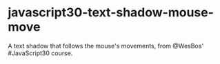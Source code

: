 # javascript30-text-shadow-mouse-move
A text shadow that follows the mouse's movements, from @WesBos' #JavaScript30 course.
